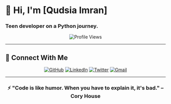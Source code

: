 # 👋 Hi, I'm [Qudsia Imran]
### Teen developer on a Python journey.

<div align="center">
  
![Profile Views](https://komarev.com/ghpvc/?username=yourusername&color=pinkpastel&style=flat-square)

</div>

---

## 🤝 Connect With Me

<div align="center">
  
[![GitHub](https://img.shields.io/badge/GitHub-100000?style=for-the-badge&logo=github&logoColor=white)](https://github.com/yourusername)
[![LinkedIn](https://img.shields.io/badge/LinkedIn-0077B5?style=for-the-badge&logo=linkedin&logoColor=white)](https://linkedin.com/in/yourusername)
[![Twitter](https://img.shields.io/badge/Twitter-1DA1F2?style=for-the-badge&logo=twitter&logoColor=white)](https://twitter.com/yourusername)
[![Gmail](https://img.shields.io/badge/Gmail-D14836?style=for-the-badge&logo=gmail&logoColor=white)](mailto:your.email@gmail.com)

</div>

---

<div align="center">
  
### ⚡ "Code is like humor. When you have to explain it, it's bad." – Cory House

</div>
